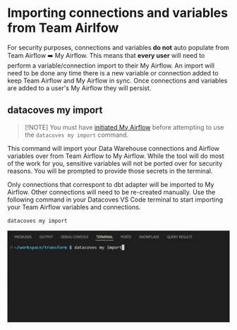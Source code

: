 # Importing connections and variables from Team Airlfow

For security purposes, connections and variables **do not** auto populate from Team Airflow ➡️ My Airflow. This means that **every user** will need to perform a variable/connection import to their My Airflow. An import will need to be done any time there is a new variable or connection added to keep Team Airflow and My Airflow in sync.  Once connections and variables are added to a user's My Airflow they will persist. 


## datacoves my import
>[!NOTE] You must have [initiated My Airflow](how-tos/my_airflow/start-my-airflow.md) before attempting to use the `datacoves my import` command. 

This command will import your Data Warehouse connections and Airflow variables over from Team Airflow to My Airflow. While the tool will do most of the work for you, sensitive variables will not be ported over for security reasons. You will be prompted to provide those secrets in the terminal.

Only connections that correspont to dbt adapter will be imported to My Airflow. Other connections will need to be re-created manually. Use the following command in your Datacoves VS Code terminal to start importing your Team Airflow variables and connections.

```bash
datacoves my import
```
![Datacoves My Import](assets/airflow_myimport.jpg)

